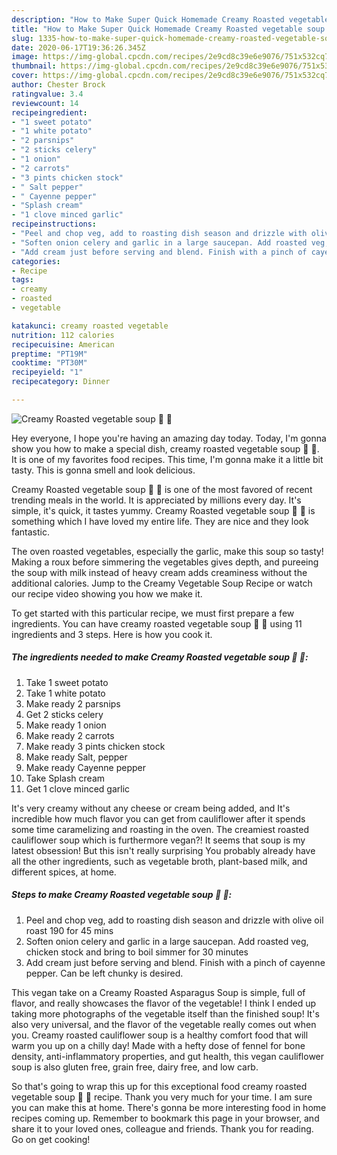 ```yaml
---
description: "How to Make Super Quick Homemade Creamy Roasted vegetable soup 🥔 🥕"
title: "How to Make Super Quick Homemade Creamy Roasted vegetable soup 🥔 🥕"
slug: 1335-how-to-make-super-quick-homemade-creamy-roasted-vegetable-soup
date: 2020-06-17T19:36:26.345Z
image: https://img-global.cpcdn.com/recipes/2e9cd8c39e6e9076/751x532cq70/creamy-roasted-vegetable-soup-🥔-🥕-recipe-main-photo.jpg
thumbnail: https://img-global.cpcdn.com/recipes/2e9cd8c39e6e9076/751x532cq70/creamy-roasted-vegetable-soup-🥔-🥕-recipe-main-photo.jpg
cover: https://img-global.cpcdn.com/recipes/2e9cd8c39e6e9076/751x532cq70/creamy-roasted-vegetable-soup-🥔-🥕-recipe-main-photo.jpg
author: Chester Brock
ratingvalue: 3.4
reviewcount: 14
recipeingredient:
- "1 sweet potato"
- "1 white potato"
- "2 parsnips"
- "2 sticks celery"
- "1 onion"
- "2 carrots"
- "3 pints chicken stock"
- " Salt pepper"
- " Cayenne pepper"
- "Splash cream"
- "1 clove minced garlic"
recipeinstructions:
- "Peel and chop veg, add to roasting dish season and drizzle with olive oil roast 190 for 45 mins"
- "Soften onion celery and garlic in a large saucepan. Add roasted veg, chicken stock and bring to boil simmer for 30 minutes"
- "Add cream just before serving and blend. Finish with a pinch of cayenne pepper. Can be left chunky is desired."
categories:
- Recipe
tags:
- creamy
- roasted
- vegetable

katakunci: creamy roasted vegetable 
nutrition: 112 calories
recipecuisine: American
preptime: "PT19M"
cooktime: "PT30M"
recipeyield: "1"
recipecategory: Dinner

---
```



![Creamy Roasted vegetable soup 🥔 🥕](https://img-global.cpcdn.com/recipes/2e9cd8c39e6e9076/751x532cq70/creamy-roasted-vegetable-soup-🥔-🥕-recipe-main-photo.jpg)

Hey everyone, I hope you're having an amazing day today. Today, I'm gonna show you how to make a special dish, creamy roasted vegetable soup 🥔 🥕. It is one of my favorites food recipes. This time, I'm gonna make it a little bit tasty. This is gonna smell and look delicious.

Creamy Roasted vegetable soup 🥔 🥕 is one of the most favored of recent trending meals in the world. It is appreciated by millions every day. It's simple, it's quick, it tastes yummy. Creamy Roasted vegetable soup 🥔 🥕 is something which I have loved my entire life. They are nice and they look fantastic.

The oven roasted vegetables, especially the garlic, make this soup so tasty! Making a roux before simmering the vegetables gives depth, and pureeing the soup with milk instead of heavy cream adds creaminess without the additional calories. Jump to the Creamy Vegetable Soup Recipe or watch our recipe video showing you how we make it.


To get started with this particular recipe, we must first prepare a few ingredients. You can have creamy roasted vegetable soup 🥔 🥕 using 11 ingredients and 3 steps. Here is how you cook it.

<!--inarticleads1-->

##### The ingredients needed to make Creamy Roasted vegetable soup 🥔 🥕:

1. Take 1 sweet potato
1. Take 1 white potato
1. Make ready 2 parsnips
1. Get 2 sticks celery
1. Make ready 1 onion
1. Make ready 2 carrots
1. Make ready 3 pints chicken stock
1. Make ready  Salt, pepper
1. Make ready  Cayenne pepper
1. Take Splash cream
1. Get 1 clove minced garlic


It&#39;s very creamy without any cheese or cream being added, and It&#39;s incredible how much flavor you can get from cauliflower after it spends some time caramelizing and roasting in the oven. The creamiest roasted cauliflower soup which is furthermore vegan?! It seems that soup is my latest obsession! But this isn&#39;t really surprising You probably already have all the other ingredients, such as vegetable broth, plant-based milk, and different spices, at home. 

<!--inarticleads2-->

##### Steps to make Creamy Roasted vegetable soup 🥔 🥕:

1. Peel and chop veg, add to roasting dish season and drizzle with olive oil roast 190 for 45 mins
1. Soften onion celery and garlic in a large saucepan. Add roasted veg, chicken stock and bring to boil simmer for 30 minutes
1. Add cream just before serving and blend. Finish with a pinch of cayenne pepper. Can be left chunky is desired.


This vegan take on a Creamy Roasted Asparagus Soup is simple, full of flavor, and really showcases the flavor of the vegetable! I think I ended up taking more photographs of the vegetable itself than the finished soup! It&#39;s also very universal, and the flavor of the vegetable really comes out when you. Creamy roasted cauliflower soup is a healthy comfort food that will warm you up on a chilly day! Made with a hefty dose of fennel for bone density, anti-inflammatory properties, and gut health, this vegan cauliflower soup is also gluten free, grain free, dairy free, and low carb. 

So that's going to wrap this up for this exceptional food creamy roasted vegetable soup 🥔 🥕 recipe. Thank you very much for your time. I am sure you can make this at home. There's gonna be more interesting food in home recipes coming up. Remember to bookmark this page in your browser, and share it to your loved ones, colleague and friends. Thank you for reading. Go on get cooking!
